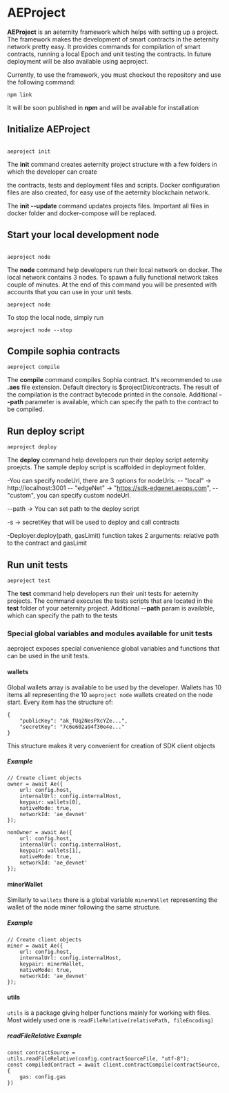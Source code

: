# AEProject

**AEProject** is an aeternity framework which helps with setting up a project.
The framework makes the development of smart contracts in the aeternity network pretty easy. It provides commands
for compilation of smart contracts, running a local Epoch and unit testing the contracts.
In future deployment will be also available using aeproject.

Currently, to use the framework, you must checkout the repository and use the following command:
```
npm link
```

It will be soon published in **npm** and will be available for installation

## Initialize AEProject

```

aeproject init

```

The **init** command creates aeternity project structure with a few folders
in which the developer can create

the contracts, tests and deployment files and scripts. Docker configuration
files are also created, for easy use of the aeternity blockchain network.

The **init --update** command updates projects files. Important all files in docker folder and docker-compose will be replaced.

## Start your local development node

```

aeproject node

```

The **node** command help developers run their local network on docker.
The local network contains 3 nodes. To spawn a fully functional network takes couple of minutes. At the end of this command you will be presented with accounts that you can use in your unit tests.
```
aeproject node
```

To stop the local node, simply run
```
aeproject node --stop
```

## Compile sophia contracts
```
aeproject compile
```

The **compile** command compiles Sophia contract. It's recommended to use **.aes**
file extension. Default directory is $projectDir/contracts. The result of the compilation is the contract bytecode
printed in the console.
Additional **--path** parameter is available, which can specify the path to the contract to be compiled.

## Run deploy script

```
aeproject deploy
```

The **deploy** command help developers run their deploy script aeternity
proejcts. The sample deploy script is scaffolded in deployment folder.

-You can specify nodeUrl, there are 3 options for nodeUrls: 
-- "local" -> http://localhost:3001 
-- "edgeNet" -> "https://sdk-edgenet.aepps.com",
-- "custom", you can specify custom nodeUrl.

--path -> You can set path to the deploy script

-s -> secretKey that will be used to deploy and call contracts

-Deployer.deploy(path, gasLimit) function takes 2 arguments: relative path to the contract and gasLimit

## Run unit tests

```
aeproject test
```

The **test** command help developers run their unit tests for aeternity
projects. The command executes the tests scripts that are located in the
**test** folder of your aeternity project.
Additional **--path** param is available, which can specify the path to the tests

### Special global variables and modules available for unit tests

aeproject exposes special convenience global variables and functions that can be used in the unit tests.

#### wallets
Global wallets array is available to be used by the developer. Wallets has 10 items all representing the 10 `aeproject node` wallets created on the node start. Every item has the structure of:
```
{
	"publicKey": "ak_fUq2NesPXcYZe...",
	"secretKey": "7c6e602a94f30e4e..."
}
```
This structure makes it very convenient for creation of SDK client objects
##### Example
```
// Create client objects
owner = await Ae({
	url: config.host,
	internalUrl: config.internalHost,
	keypair: wallets[0],
	nativeMode: true,
	networkId: 'ae_devnet'
});

nonOwner = await Ae({
	url: config.host,
	internalUrl: config.internalHost,
	keypair: wallets[1],
	nativeMode: true,
	networkId: 'ae_devnet'
});
```
#### minerWallet
Similarly to `wallets` there is a global variable `minerWallet` representing the wallet of the node miner following the same structure.

##### Example
```
// Create client objects
miner = await Ae({
	url: config.host,
	internalUrl: config.internalHost,
	keypair: minerWallet,
	nativeMode: true,
	networkId: 'ae_devnet'
});
```
#### utils
`utils` is a package giving helper functions mainly for working with files. Most widely used one is `readFileRelative(relativePath, fileEncoding)`

##### readFileRelative Example
```
const contractSource = utils.readFileRelative(config.contractSourceFile, "utf-8");
const compiledContract = await client.contractCompile(contractSource, {
	gas: config.gas
})
```